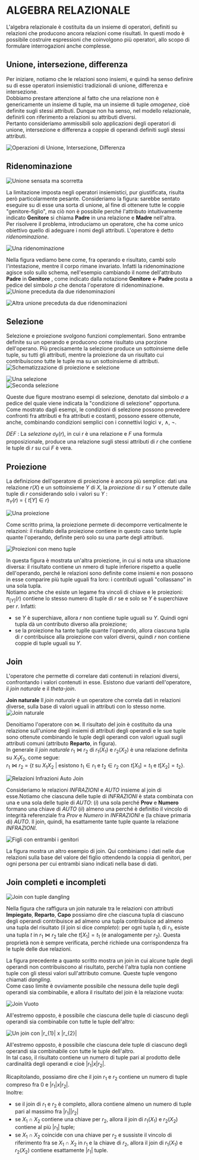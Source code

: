 # ALGEBRA RELAZIONALE
L'algebra relazionale è costituita da un insieme di operatori, definiti su relazioni che producono ancora relazioni come risultati. In questi modo è possibile costruire espressioni che coinvolgono più operatori, allo scopo di formulare interrogazioni anche complesse.  
## Unione, intersezione, differenza  
Per iniziare, notiamo che le relazioni sono insiemi, e quindi ha senso definire su di esse operatori insiemistici tradizionali di unione, differenza e intersezione.  
Dobbiamo prestare attenzione al fatto che una relazione non è genericamente un insieme di tuple, ma un insieme di tuple *omogenee*, cioè definite sugli stessi attributi. Dunque non ha senso, nel modello relazionale, definirli con riferimento a relazioni su attributi diversi.  
Pertanto consideriamo ammissibili solo applicazioni degli operatori di unione, intersezione e differenza a coppie di operandi definiti sugli stessi attributi.  

![Operazioni di Unione, Intersezione, Differenza](./Screen/operazioni_insiemistiche.png)  
## Ridenominazione
![Unione sensata ma scorretta](./Screen/unione_sensata.png)  

La limitazione imposta negli operatori insiemistici, pur giustificata, risulta però particolarmente pesante. Consideriamo la figura: sarebbe sentato eseguire su di esse una sorta di unione, al fine di ottenere tutte le coppie "genitore-figlio", ma ciò non è possibile perché l'attributo intuitivamente indicato **Genitore** si chiama **Padre** in una relazione e **Madre** nell'altra.  
Per risolvere il problema, introduciamo un operatore, che ha come unico obiettivo quello di adeguare i nomi degli attributi. L'operatore è detto *ridenominazione*.  

![Una ridenominazione](./Screen/ridenominazione.png)  

Nella figura vediamo bene come, fra operando e risultato, cambi solo l'intestazione, mentre il corpo rimane invariato. Infatti la ridenominazione agisce solo sullo schema, nell'esempio cambiando il nome dell'attributo **Padre** in **Genitore** , come indicato dalla notazione
**Genitore $\leftarrow$ Padre** posta a pedice del simbolo $\rho$ che denota l'operatore di ridenominazione.  
![Unione preceduta da due ridenominazioni](./Screen/unione_due_ridenominazione.png)  

![Altra unione preceduta da due ridenominazioni](./Screen/other_due_rid.png)  
## Selezione 
Selezione e proiezione svolgono funzioni complementari. Sono entrambe definite su un operando e producono come risultato una porzione dell'operano. Più precisamente la selezione produce un sottoinsieme delle tuple, su tutti gli attributi, mentre la proiezione da un risultato cui contribuiscono tutte le tuple ma su un sottoinsieme di attributi.  
![Schematizzazione di proiezione e selezione](./Screen/pro_sel.png)  

![Una selezione](./Screen/es_sel.png)  
![Seconda selezione](./Screen/2es_sel.png)  

Queste due figure mostrano esempi di selezione, denotato dal simbolo $\sigma$ a pedice del quale viene indicata la "condizione di selezione" opportuna. Come mostrato dagli esempi, le condizioni di selezione possono prevedere confronti fra attributi e fra attributi e costanti, possono essere ottenute, anche, combinando condizioni semplici con i connettivi logici $\lor$, $\land$, $\neg$.

*DEF* : La *selezione* $\sigma_{F}(r)$, in cui $r$ è una relazione e $F$ una formula proposizionale, produce una relazione sugli stessi attributi di $r$ che contiene le tuple di $r$ su cui $F$ è vera.  

## Proiezione

La definizione dell'operatore di proiezione è ancora più semplice: dati una relazione $r(X)$ e un sottoinsieme $Y$ di $X$, la *proiezione* di $r$ su $Y$ ottenute dalle tuple di $r$ considerando solo i valori su $Y$ :  
$\pi_{Y}(r)$ = { $t[Y] \in r$}  

![Una proiezione](./Screen/es_pro.png)  

Come scritto prima, la proiezione permete di decomporre verticalmente le relazioni: il risultato della proiezione contiene in questo caso tante tuple quante l'operando, definite però solo su una parte degli attributi.  

![Proiezioni con meno tuple](./Screen/2es_pro.png)  

In questa figura è mostrata un'altra proiezione, in cui si nota una situazione diversa: il risultato contiene un nmero di tuple inferiore rispetto a quelle dell'operando, perché le relazioni sono definite come insiemi e non possono in esse comparire più tuple uguali fra loro: i contributi uguali "collassano" in una sola tupla.  
Notiamo anche che esiste un legame fra vincoli di chiave e le proiezioni: $\pi_[Y](r)$ contiene lo stesso numero di tuple di $r$ se e solo se $Y$ è superchiave per $r$. Infatti:
+ se $Y$ è superchiave, allora $r$ non contiene tuple uguali su $Y$. Quindi ogni tupla dà un contributo diverso alla proiezione;
+ se la proiezione ha tante tuplle quante l'operando, allora ciascuna tupla di $r$ contribuisce alla proiezione con valori diversi, quindi $r$ non contiene coppie di tuple uguali su $Y$.  
## Join  
L'operatore che permette di correlare dati contenuti in relazioni diversi, confrontando i valori contenuti in esse. Esistono due varianti dell'operatore, il *join naturale* e il *theta-join*.  

**Join naturale** Il *join naturale* è un operatore che correla dati in relazioni diverse, sulla base di valori uguali in attributi con lo stesso nome.  
![Join naturale](./Screen/join_naturale.png)  

Denoitiamo l'operatore con $\bowtie$. Il risultato del join è costituito da una relazione sull'unione degli insiemi di attributi degli operandi e le sue tuple sono ottenute combinando le tuple degli operandi con valori uguali sugli attributi comuni (attributo **Reparto**, in figura).  
In generale il *join naturale* $r_{1}\bowtie r_{2}$ di $r_{1}(X_{1})$ e $r_{2}(X_{2})$ è una relazione definita su $X_{1} X_{2}$, come segue:  
$r_{1}\bowtie r_{2}$ = {$t$ su $X_{1}X_{2}$ | esistono $t_{1} \in r_{1}$ e $t_{2}\in r_{2}$ con $t[X_{1}] = t_{1}$ e $t[X_{2}]=t_{2}$}.  

![Relazioni Infrazioni Auto Join](./Screen/inf_auto_join.png)  

Consideriamo le relazioni *INFRAZIONI* e *AUTO* insieme al join di esse.Notiamo che ciascuna delle tuple di *INFRAZIONI* è stata combinata con una e una sola delle tuple di *AUTO*: $(i)$ una sola perché **Prov** e **Numero** formano una chiave di *AUTO* $(ii)$ almeno una perché è definitio il vincolo di integrità referenziale fra *Prov* e *Numero* in *INFRAZIONI* e (la chiave primaria di) *AUTO*. Il join, quindi, ha esattamente tante tuple quante la relazione *INFRAZIONI*.  

![Figli con entrambi i genitori](./Screen/figli_con_gen.png)  

La figura mostra un altro esempio di join. Qui combiniamo i dati nelle due relazioni sulla base del valore del figlio ottendendo la coppia di genitori, per ogni persona per cui entrambi siano indicati nella base di dati.  
## Join completi e incompleti
![Join con tuple dangling](./Screen/join_dangling.png)  

Nella figura che raffigura un join naturale tra le relazioni con attributi **Impiegato**, **Reparto**, **Capo** possiamo dire che ciascuna tupla di ciascuno degli operandi contribuisce ad almeno una tupla contribuisce ad almeno una tupla del risultato (il join si dice *completo*): per ogni tupla $t_{1}$ di $r_{1}$, esiste una tupla $t$ in $r_{1}\bowtie r_{2}$ tale che $t[X_{1}]=t_{1}$ (e analogamente per $r_{2}$). Questa proprietà non è sempre verificata, perché richiede una corrispondenza fra le tuple delle due relazioni.  

La figura precedente a quanto scritto mostra un join in cui alcune tuple degli operandi non contribuiscono al risultato, perché l'altra tupla non contiene tuple con gli stessi valori sull'attributo comune. Queste tuple vengono chiamati *dangling*.  
Come caso limite è ovviamente possibile che nessuna delle tuple degli operandi sia combinabile, e allora il risultato del join è la relazione vuota:  

![Join Vuoto](./Screen/join_vuoto.png)  

All'estremo opposto, è possibile che ciascuna delle tuple di ciascuno degli operandi sia combinabile con tutte le tuple dell'altro:  

![Un join con $|r_{1}| x |r_{2}|$](./Screen/join_cartesiano.png)  

All'estremo opposto, è possibile che ciascuna dele tuple di ciascuno degli operandi sia combinabile con tutte le tuple dell'altro.  
In tal caso, il risultato contiene un numero di tuple pari al prodotto delle cardinalità degli operandi e cioè $|r_{1}| x |r_{2}|$.  

Ricapitolando, possiamo dire che il join $r_{1}$ e $r_{2}$ contiene un numero di tuple compreso fra 0 e $|r_{1}| x |r_{2}|$.  
Inoltre:
+ se il join di $r_{1}$ e $r_{2}$ è completo, allora contiene almeno un numero di tuple pari al massimo fra $|r_{1}| |r_{2}|$  
+ se $X_{1} \cap X_{2}$ contiene una chiave per $r_{2}$, allora il join di $r_{1}(X_{1})$ e $r_{2}(X_{2})$ contiene al più $|r_{1}|$ tuple;
+  se $X_{1} \cap X_{2}$ coincide con una chiave per $r_{2}$ e sussiste il vincolo di riferimento fra  se $X_{1} \cap X_{2}$ in $r_{1}$ e la chiave di $r_{2}$, allora il join di $r_{1}(X_{1})$ e $r_{2}(X_{2})$ contiene esattamente $|r_{1}|$ tuple.

